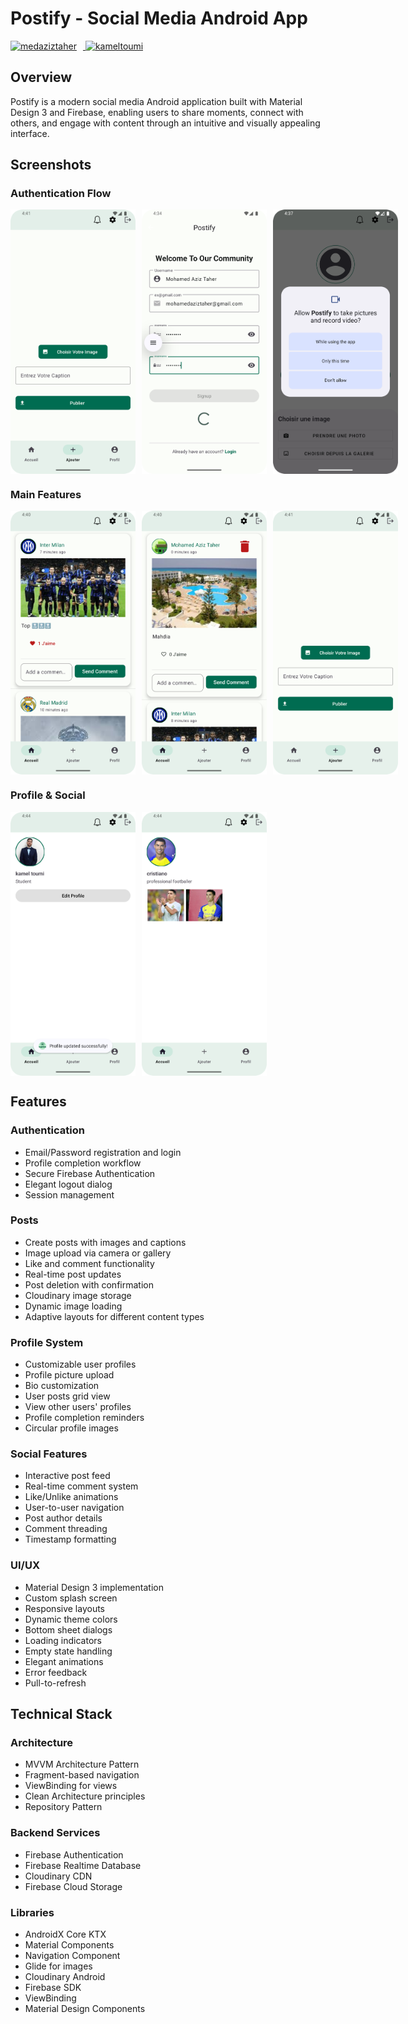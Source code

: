 # Postify - Social Media Android App

<a href="https://github.com/medaziztaher">
  <img src="https://avatars.githubusercontent.com/u/202412781?v=4" width="120px" style="margin-right: 10px;" alt="medaziztaher"/>
</a>
<a href="https://github.com/kamel-toumi">
  <img src="https://avatars.githubusercontent.com/u/73285732?v=4" width="120px" style="margin-right: 10px;" alt="kameltoumi"/>
</a>


## Overview
Postify is a modern social media Android application built with Material Design 3 and Firebase, enabling users to share moments, connect with others, and engage with content through an intuitive and visually appealing interface.

## Screenshots

### Authentication Flow
<div style="display: flex; gap: 10px;">
    <img src="app/src/main/assets/addPost.png" width="200" alt="Login Screen"/>
    <img src="app/src/main/assets/signup.png" width="200" alt="Sign Up Screen"/>
    <img src="app/src/main/assets/permission.png" width="200" alt="Profile Completion"/>
</div>

### Main Features
<div style="display: flex; gap: 10px;">
    <img src="app/src/main/assets/home.png" width="200" alt="Home Feed"/>
    <img src="app/src/main/assets/post.png" width="200" alt="Post Detail"/>
    <img src="app/src/main/assets/addPost.png" width="200" alt="Create Post"/>
</div>

### Profile & Social
<div style="display: flex; gap: 10px;">
    <img src="app/src/main/assets/profileScreen.png" width="200" alt="Profile Screen"/>
    <img src="app/src/main/assets/othersProfileScreen.png" width="200" alt="Other User Profile"/>
</div>


## Features

### Authentication
- Email/Password registration and login
- Profile completion workflow
- Secure Firebase Authentication
- Elegant logout dialog
- Session management

### Posts
- Create posts with images and captions
- Image upload via camera or gallery
- Like and comment functionality
- Real-time post updates
- Post deletion with confirmation
- Cloudinary image storage
- Dynamic image loading
- Adaptive layouts for different content types

### Profile System
- Customizable user profiles
- Profile picture upload
- Bio customization
- User posts grid view
- View other users' profiles
- Profile completion reminders
- Circular profile images

### Social Features
- Interactive post feed
- Real-time comment system
- Like/Unlike animations
- User-to-user navigation
- Post author details
- Comment threading
- Timestamp formatting

### UI/UX
- Material Design 3 implementation
- Custom splash screen
- Responsive layouts
- Dynamic theme colors
- Bottom sheet dialogs
- Loading indicators
- Empty state handling
- Elegant animations
- Error feedback
- Pull-to-refresh

## Technical Stack

### Architecture
- MVVM Architecture Pattern
- Fragment-based navigation
- ViewBinding for views
- Clean Architecture principles
- Repository Pattern

### Backend Services
- Firebase Authentication
- Firebase Realtime Database
- Cloudinary CDN
- Firebase Cloud Storage

### Libraries
- AndroidX Core KTX
- Material Components
- Navigation Component
- Glide for images
- Cloudinary Android
- Firebase SDK
- ViewBinding
- Material Design Components



